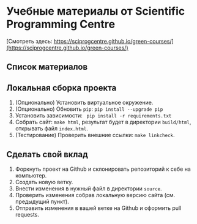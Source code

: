 # Учебные материалы от Scientific Programming Centre

[Смотреть здесь: https://sciprogcentre.github.io/green-courses/](https://sciprogcentre.github.io/green-courses/)

## Список материалов

## Локальная сборка проекта

1. (Опционально) Установить виртуальное окружение.
2. (Опционально) Обновить `pip`: `pip install --upgrade pip`
3. Установить зависимости: ` pip install -r requirements.txt`
4. Cобрать сайт: `make html`, результат будет в директории `build/html`, открывать файл `index.html`.
5. (Тестирование) Проверить внешние ссылки: `make linkcheck`.

## Сделать свой вклад

1. Форкнуть проект на Github и склонировать репозиторий к себе на компьютер.
2. Создать новую ветку.
3. Внести изменения в нужный файл в директории `source`.
4. Проверить изменения собрав локальную версию сайта (см. предыдущий пункт).
5. Отправить изменения в вашей ветке на Github и оформить pull requests.